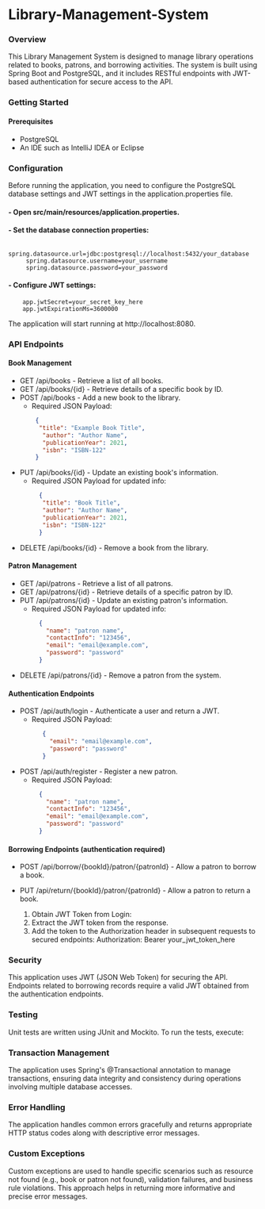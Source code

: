 # Library-Management-System
### Overview
This Library Management System is designed to manage library operations related to books, patrons, and borrowing activities. The system is built using Spring Boot and PostgreSQL, and it includes RESTful endpoints with JWT-based authentication for secure access to the API.

### Getting Started
#### Prerequisites
 - PostgreSQL 
 - An IDE such as IntelliJ IDEA or Eclipse

### Configuration
Before running the application, you need to configure the PostgreSQL database settings and JWT settings in the application.properties file.
#### - Open src/main/resources/application.properties.
#### - Set the database connection properties:
         spring.datasource.url=jdbc:postgresql://localhost:5432/your_database
         spring.datasource.username=your_username
         spring.datasource.password=your_password
#### - Configure JWT settings:
        app.jwtSecret=your_secret_key_here
        app.jwtExpirationMs=3600000
        
The application will start running at http://localhost:8080.

### API Endpoints
#### Book Management
- GET /api/books - Retrieve a list of all books.
- GET /api/books/{id} - Retrieve details of a specific book by ID.
- POST /api/books - Add a new book to the library.
     - Required JSON Payload:
       ```json
        {
         "title": "Example Book Title",
          "author": "Author Name",
          "publicationYear": 2021,
          "isbn": "ISBN-122"
        }
       ```
- PUT /api/books/{id} - Update an existing book's information.
    - Required JSON Payload for updated info:
      ```json
        {
         "title": "Book Title",
         "author": "Author Name",
         "publicationYear": 2021,
         "isbn": "ISBN-122"
        }
      ```
- DELETE /api/books/{id} - Remove a book from the library.

#### Patron Management
- GET /api/patrons - Retrieve a list of all patrons.
- GET /api/patrons/{id} - Retrieve details of a specific patron by ID.
- PUT /api/patrons/{id} - Update an existing patron's information.
     - Required JSON Payload for updated info:
       ```json
         {
           "name": "patron name",
           "contactInfo": "123456",
           "email": "email@example.com",
           "password": "password"
         }
       ```
- DELETE /api/patrons/{id} - Remove a patron from the system.

#### Authentication Endpoints
- POST /api/auth/login - Authenticate a user and return a JWT.
   - Required JSON Payload:
     ```json
        {
          "email": "email@example.com",
          "password": "password"
        }
     ```
- POST /api/auth/register - Register a new patron.
    - Required JSON Payload:
      ```json
        {
          "name": "patron name",
          "contactInfo": "123456",
          "email": "email@example.com",
          "password": "password"
        }
        ```
#### Borrowing Endpoints (authentication required)
- POST /api/borrow/{bookId}/patron/{patronId} - Allow a patron to borrow a book.
- PUT /api/return/{bookId}/patron/{patronId} - Allow a patron to return a book.

   1) Obtain JWT Token from Login:
   2) Extract the JWT token from the response.
   3) Add the token to the Authorization header in subsequent requests to secured endpoints:
            Authorization: Bearer your_jwt_token_here
   
### Security
This application uses JWT (JSON Web Token) for securing the API. Endpoints related to borrowing records require a valid JWT obtained from the authentication endpoints.

### Testing
Unit tests are written using JUnit and Mockito. To run the tests, execute:

### Transaction Management
The application uses Spring's @Transactional annotation to manage transactions, ensuring data integrity and consistency during operations involving multiple database accesses.

### Error Handling
The application handles common errors gracefully and returns appropriate HTTP status codes along with descriptive error messages.

### Custom Exceptions
Custom exceptions are used to handle specific scenarios such as resource not found (e.g., book or patron not found), validation failures, and business rule violations. This approach helps in returning more informative and precise error messages.
